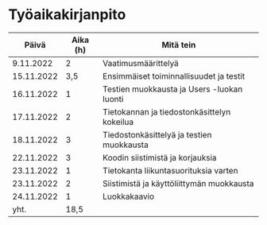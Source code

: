 # Työaikakirjanpito

| Päivä         | Aika (h) | Mitä tein                                   |
| ------------- | -------- | ------------------------------------------- |
| 9.11.2022     |    2     | Vaatimusmäärittelyä                         |
| 15.11.2022    |    3,5   | Ensimmäiset toiminnallisuudet ja testit     |
| 16.11.2022    |    1     | Testien muokkausta ja Users -luokan luonti  |
| 17.11.2022    |    2     | Tietokannan ja tiedostonkäsittelyn kokeilua |
| 18.11.2022    |    3     | Tiedostonkäsittelyä ja testien muokkausta   |
| 22.11.2022    |    3     | Koodin siistimistä ja korjauksia            |
| 23.11.2022    |    1     | Tietokanta liikuntasuorituksia varten       |
| 23.11.2022    |    2     | Siistimistä ja käyttöliittymän muokkausta   |
| 24.11.2022    |    1     | Luokkakaavio                                |
| yht.          |   18,5   |                                             |
